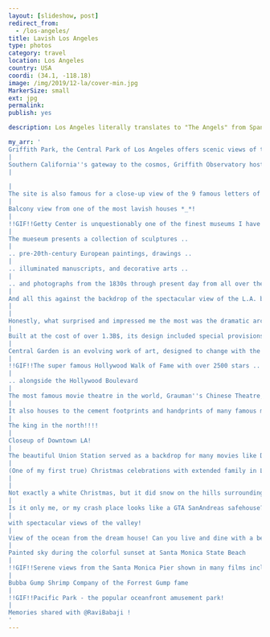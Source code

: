 ```yaml
---
layout: [slideshow, post]
redirect_from:
  - /los-angeles/
title: Lavish Los Angeles
type: photos
category: travel
location: Los Angeles
country: USA
coordi: (34.1, -118.18)
image: /img/2019/12-la/cover-min.jpg
MarkerSize: small
ext: jpg
permalink:
publish: yes

description: Los Angeles literally translates to "The Angels" from Spanish. Famous for the entertainment industry, the city is just a drive away from snow-capped mountains, desert and beach making it a dream city for me. I was in LA for about 10 days and with so much to see, the time still seemed less :D. Seperate posts for DisneyLand and Universal Studios.

my_arr: '
Griffith Park, the Central Park of Los Angeles offers scenic views of the downtown skyline.
|
Southern California''s gateway to the cosmos, Griffith Observatory hosts extensive array of space and science-related displays ..
|

|
The site is also famous for a close-up view of the 9 famous letters of Hollywood!
|
Balcony view from one of the most lavish houses *_*!
|
!!GIF!!Getty Center is unquestionably one of the finest museums I have ever been to, and that too for no cost? Louvre what?
|
The mueseum presents a collection of sculptures ..
|
.. pre-20th-century European paintings, drawings ..
|
.. illuminated manuscripts, and decorative arts ..
|
.. and photographs from the 1830s through present day from all over the world.
|
And all this against the backdrop of the spectacular view of the L.A. basin and the Pacific Ocean
|
|
Honestly, what surprised and impressed me the most was the dramatic architecture.
|
Built at the cost of over 1.3B$, its design included special provisions to address concerns regarding earthquakes and fires.
|
Central Garden is an evolving work of art, designed to change with the seasons, overlooking the city of LA.
|
!!GIF!!The super famous Hollywood Walk of Fame with over 2500 stars ..
|
.. alongside the Hollywood Boulevard
|
The most famous movie theatre in the world, Grauman''s Chinese Theatre, former home of the Oscars and the largest IMAX theatre in the world!
|
It also houses to the cement footprints and handprints of many famous movie stars.
|
The king in the north!!!!
|
Closeup of Downtown LA!
|
The beautiful Union Station served as a backdrop for many movies like Dark Knight Rises!
|
(One of my first true) Christmas celebrations with extended family in LA
|
|
Not exactly a white Christmas, but it did snow on the hills surrounding the city. Always thought of LA as a warm beach and desert city. Snow was a pleasant surprise!
|
Is it only me, or my crash place looks like a GTA SanAndreas safehouse?
|
with spectacular views of the valley!
|
View of the ocean from the dream house! Can you live and dine with a better view?
|
Painted sky during the colorful sunset at Santa Monica State Beach
|
!!GIF!!Serene views from the Santa Monica Pier shown in many films including Forrest Gump, Iron Man, etc.
|
Bubba Gump Shrimp Company of the Forrest Gump fame
|
!!GIF!!Pacific Park - the popular oceanfront amusement park!
|
Memories shared with @RaviBabaji !
'
---
```

<!-- http://compressjpeg.com -->
<!-- http://compressimage.toolur.com/ 1024, 400-->
<!-- https://ezgif.com/optimize/ remove second and then lossy 50 -->
